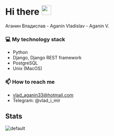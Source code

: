 # Hi there <img src="https://raw.githubusercontent.com/MartinHeinz/MartinHeinz/master/wave.gif" width="30px">

Аганин Владислав - Aganin Vladislav - Aganin V.

### 💻 My technology stack
 - Python
 - Django, Django REST framework
 - PostgreSQL
 - Unix (MacOS)

### 📫 How to reach me
 - vlad_aganin33@hotmail.com
 - Telegram: @vlad_i_mir


## Stats

![default][default]

[default]: https://github-readme-stats.vercel.app/api?username=fringer2423&show_icons=true&hide=contribs,prs&cache_seconds=86400&theme=default

<!--
**trdMichaelM/trdMichaelM** is a ✨ _special_ ✨ repository because its `README.md` (this file) appears on your GitHub profile.
Here are some ideas to get you started:
- 🔭 I’m currently working on ...
- 🌱 I’m currently learning ...
- 👯 I’m looking to collaborate on ...
- 🤔 I’m looking for help with ...
- 💬 Ask me about ...
- 📫 How to reach me: ...
- 😄 Pronouns: ...
- ⚡ Fun fact: ...
-->
